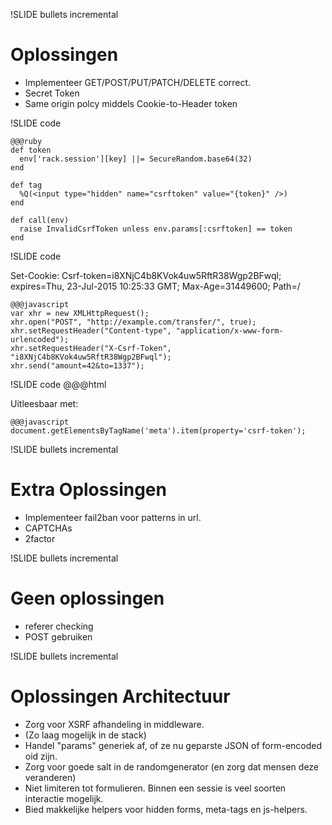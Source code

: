 !SLIDE bullets incremental
# Oplossingen #

* Implementeer GET/POST/PUT/PATCH/DELETE correct.
* Secret Token
* Same origin polcy middels Cookie-to-Header token

!SLIDE code

    @@@ruby
    def token
      env['rack.session'][key] ||= SecureRandom.base64(32)
    end

    def tag
      %Q(<input type="hidden" name="csrftoken" value="{token}" />)
    end

    def call(env)
      raise InvalidCsrfToken unless env.params[:csrftoken] == token
    end

!SLIDE code

Set-Cookie: Csrf-token=i8XNjC4b8KVok4uw5RftR38Wgp2BFwql; expires=Thu, 23-Jul-2015 10:25:33 GMT; Max-Age=31449600; Path=/

    @@@javascript
    var xhr = new XMLHttpRequest();
    xhr.open("POST", "http://example.com/transfer/", true);
    xhr.setRequestHeader("Content-type", "application/x-www-form-urlencoded");
    xhr.setRequestHeader("X-Csrf-Token", "i8XNjC4b8KVok4uw5RftR38Wgp2BFwql");
    xhr.send("amount=42&to=1337");

!SLIDE code
    @@@html
    <meta content="intwIVdk5ItyCj+ZdiQpTGBv2UBk4RQ5PwjkslscXig=" name="csrf-token" />

Uitleesbaar met:

    @@@javascript
    document.getElementsByTagName('meta').item(property='csrf-token');

!SLIDE bullets incremental
# Extra Oplossingen #

* Implementeer fail2ban voor patterns in url.
* CAPTCHAs
* 2factor

!SLIDE bullets incremental
# Geen oplossingen #
* referer checking
* POST gebruiken

!SLIDE bullets incremental
# Oplossingen Architectuur #
* Zorg voor XSRF afhandeling in middleware.
* (Zo laag mogelijk in de stack)
* Handel "params" generiek af, of ze nu geparste JSON of form-encoded
  oid zijn.
* Zorg voor goede salt in de randomgenerator (en zorg dat mensen deze
  veranderen)
* Niet limiteren tot formulieren. Binnen een sessie is veel soorten
  interactie mogelijk.
* Bied makkelijke helpers voor hidden forms, meta-tags en js-helpers.

